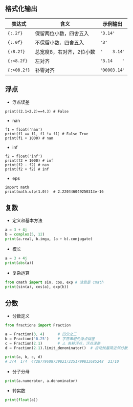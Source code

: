 ## 格式化输出

| 表达式         | 含义            | 示例输出         |
| ----------- | ------------- | ------------ |
| `{:.2f}`    | 保留两位小数，四舍五入   | `'3.14'`     |
| `{:.0f}`    | 不保留小数，四舍五入    | `'3'`        |
| `{:8.2f}`   | 总宽度8，右对齐，2位小数 | `'    3.14'` |
| `{:<8.2f}`  | 左对齐           | `'3.14    '` |
| `{:>08.2f}` | 补零对齐          | `'00003.14'` |

## 浮点

- 浮点误差
```
print((2.1+2.2)==4.3) # False
```
- nan
```
f1 = float('nan')
print(f1 == f1, f1 != f1) # False True
print(f1 + 1000) # nan
```

- inf
```
f2 = float('inf')
print(f2 + 1000) # inf
print(f2 - f2) # nan
print(f2 + f2) # inf
```

- eps
```
import math
print(math.ulp(1.0))  # 2.220446049250313e-16
```

## 复数

- 定义和基本方法

```python
a = 3 + 4j
b = complex(5, 12)
print(a.real, b.imga, (a + b).conjugate)
```

- 模长

```python
a = 3 + 4j
print(abs(a))
```

- 复杂运算

```python
from cmath import sin, cos, exp # 注意是 cmath
print(sin(a), cos(a), exp(b))
```

## 分数


- 分数定义
  
```python
from fractions import Fraction

a = Fraction(3, 4)      # 四分之三
b = Fraction('0.25')    # 字符串避免浮点误差
c = Fraction(2.1)       # ⚠️ 先转浮点，浮点误差
d = Fraction(2.1).limit_denominator()  # 自动找最简近邻分数

print(a, b, c, d)
# 3/4  1/4  4728779608739021/2251799813685248  21/10
```

- 分子分母

```python
print(a.numerator, a.denominator)
```

- 转实数

```python
print(float(a))
```